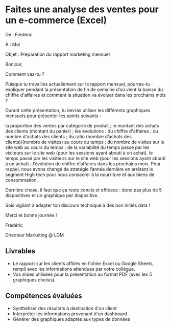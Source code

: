 # Faites une analyse des ventes pour un e-commerce (Excel)

De : Frédéric

À : Moi

Objet : Préparation du rapport marketing mensuel

Bonjour,

Comment vas-tu ?

Puisque tu travailles actuellement sur le rapport mensuel, pourras-tu expliquer pendant la présentation de fin de semaine d’où vient la baisse du chiffre d'affaires et comment la situation va évoluer dans les prochains mois ? 

Durant cette présentation, tu devras utiliser les différents graphiques mensuels pour présenter les points suivants :

la proportion des ventes par catégorie de produit ;
le montant des achats des clients (montant du panier) ;
les évolutions : 
du chiffre d'affaires ;
du nombre d'achats des clients ;
du ratio (nombre d’achats des clients)/(nombre de visites) au cours du temps ;
du nombre de visites sur le site web au cours du temps ; 
 de la variabilité du temps passé par les visiteurs sur le site web (pour les sessions ayant abouti à un achat).
le temps passé par les visiteurs sur le site web (pour les sessions ayant abouti à un achat) ;
l’évolution du chiffre d’affaires dans les prochains mois.
Pour rappel, nous avons changé de stratégie l’année dernière en arrêtant le segment High tech pour nous consacrer à la nourriture et aux biens de consommation. 

Dernière chose, il faut que ça reste concis et efficace : donc pas plus de 5 diapositives et un graphique par diapositive. 

Sois vigilant à adapter ton discours technique à des non initiés data !

Merci et bonne journée ! 

Frédéric

Directeur Marketing @ LGM

## Livrables
- Le rapport sur les clients affiliés en fichier Excel ou Google Sheets, rempli avec les informations attendues par votre collègue.
- Vos slides utilisées pour la présentation au format PDF (avec les 5 graphiques choisis).

## Compétences évaluées
- Synthétiser des résultats à destination d'un client
- Interpréter les informations provenant d'un dashboard
- Générer des graphiques adaptés aux types de données
